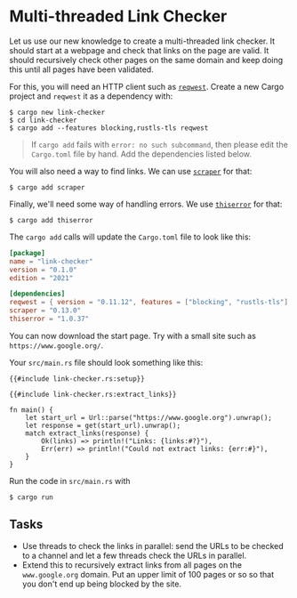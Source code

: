 # Multi-threaded Link Checker

Let us use our new knowledge to create a multi-threaded link checker. It should
start at a webpage and check that links on the page are valid. It should
recursively check other pages on the same domain and keep doing this until all
pages have been validated.

For this, you will need an HTTP client such as [`reqwest`][1]. Create a new
Cargo project and `reqwest` it as a dependency with:

```shell
$ cargo new link-checker
$ cd link-checker
$ cargo add --features blocking,rustls-tls reqwest
```

> If `cargo add` fails with `error: no such subcommand`, then please edit the
> `Cargo.toml` file by hand. Add the dependencies listed below.

You will also need a way to find links. We can use [`scraper`][2] for that:

```shell
$ cargo add scraper
```

Finally, we'll need some way of handling errors. We use [`thiserror`][3] for
that:

```shell
$ cargo add thiserror
```

The `cargo add` calls will update the `Cargo.toml` file to look like this:

<!-- File Cargo.toml -->

```toml
[package]
name = "link-checker"
version = "0.1.0"
edition = "2021"

[dependencies]
reqwest = { version = "0.11.12", features = ["blocking", "rustls-tls"] }
scraper = "0.13.0"
thiserror = "1.0.37"
```

You can now download the start page. Try with a small site such as
`https://www.google.org/`.

Your `src/main.rs` file should look something like this:

<!-- File src/main.rs -->

```rust,compile_fail
{{#include link-checker.rs:setup}}

{{#include link-checker.rs:extract_links}}

fn main() {
    let start_url = Url::parse("https://www.google.org").unwrap();
    let response = get(start_url).unwrap();
    match extract_links(response) {
        Ok(links) => println!("Links: {links:#?}"),
        Err(err) => println!("Could not extract links: {err:#}"),
    }
}
```

Run the code in `src/main.rs` with

```shell
$ cargo run
```

## Tasks

* Use threads to check the links in parallel: send the URLs to be checked to a
  channel and let a few threads check the URLs in parallel.
* Extend this to recursively extract links from all pages on the
  `www.google.org` domain. Put an upper limit of 100 pages or so so that you
  don't end up being blocked by the site.

[1]: https://docs.rs/reqwest/
[2]: https://docs.rs/scraper/
[3]: https://docs.rs/thiserror/
